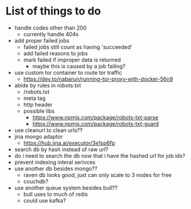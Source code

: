 # List of things to do

-   handle codes other than 200
    -   currently handle 404s
-   add proper failed jobs
    -   failed jobs still count as having 'succeeded'
    -   add failed reasons to jobs
    -   mark failed if improper data is returned
        -   maybe this is caused by a job failing?
-   use custom tor container to route tor traffic
    -   https://dev.to/nabarun/running-tor-proxy-with-docker-56n9
-   abide by rules in robots.txt
    -   /robots.txt
    -   meta tag
    -   http header
    -   possible libs
        -   https://www.npmjs.com/package/robots-txt-parse
        -   https://www.npmjs.com/package/robots-txt-guard
-   use cleanurl to clean urls??
-   jina mongo adaptor
    -   https://hub.jina.ai/executor/3e1sp6fp
-   search db by hash instead of raw url?
-   do i need to search the db now that i have the hashed url for job ids?
-   prevent indexing interal serivces
-   use another db besides mongo??
    -   raven db looks good, just can only scale to 3 nodes for free
    -   couchdb?
-   use another queue system besides bull??
    -   bull uses to much of redis
    -   could use kafka?
